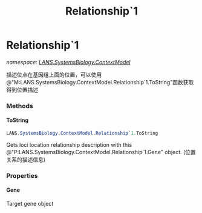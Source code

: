 ﻿---
title: Relationship`1
---

# Relationship`1
_namespace: [LANS.SystemsBiology.ContextModel](N-LANS.SystemsBiology.ContextModel.html)_

描述位点在基因组上面的位置，可以使用@"M:LANS.SystemsBiology.ContextModel.Relationship`1.ToString"函数获取得到位置描述



### Methods

#### ToString
```csharp
LANS.SystemsBiology.ContextModel.Relationship`1.ToString
```
Gets loci location relationship description with this @"P:LANS.SystemsBiology.ContextModel.Relationship`1.Gene" object.
 (位置关系的描述信息)


### Properties

#### Gene
Target gene object
